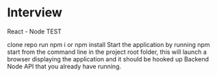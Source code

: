 # Interview

React - Node TEST

clone repo
run npm i or npm install
Start the application by running npm start from the command line in the project root folder, this will launch a browser displaying the application and it should be hooked up Backend Node API that you already have running.
